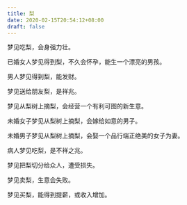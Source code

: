 ```yaml
---
title: 梨
date: 2020-02-15T20:54:12+08:00
draft: false
---
```


梦见吃梨，会身强力壮。



已婚女人梦见得到梨，不久会怀孕，能生一个漂亮的男孩。



男人梦见得到梨，能发财。



梦见送给朋友梨，是祥兆。



梦见从梨树上摘梨，会经营一个有利可图的新生意。



未婚女子梦见从梨树上摘梨，会嫁给如意的男子。



未婚男子梦见从梨树上摘梨，会娶一个品行端正绝美的女子为妻。



病人梦见吃梨，是不祥之兆。



梦见把梨切分给众人，遭受损失。



梦见卖梨，生意会失败。



梦见买梨，能得到提薪，或收入增加。

